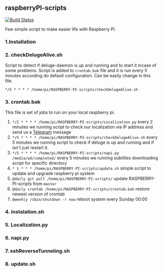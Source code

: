


## raspberryPI-scripts
[![Build Status](https://travis-ci.org/vermer/raspberry-pi-scripts.svg?branch=master)](https://travis-ci.org/vermer/raspberry-pi-scripts)

Few simple script to make easier life with Raspberry PI.

### 1.Installation

### 2. checkDelugeAlive.sh

Script to detect if deluge-daemon is up and running and to start it incase of some problems. Script is added to `crontab.bak` file and it is run every 5 minutes according do default configuration. Can be easily change in this file.


`*/5 * * * * /home/pi/RASPBERRY-PI-scripts/checkDelugeAlive.sh`

### 3. crontab.bak

This file is set of jobs to run on your local raspberry pi.
1. `*/2 * * * * /home/pi/RASPBERRY-PI-scripts/Localization.py` every 2 minutes we running script to check our localization via IP address and send us a [Telegram](https://telegram.org/apps) message
2. `*/5 * * * * /home/pi/RASPBERRY-PI-scripts/checkDelugeAlive.sh` every 5 minutes we running script to check if deluge is up and running and if isn't just restart it.
3. `*/5 * * * * /home/pi/RASPBERRY-PI-scripts/napi.py /media/wd/completed/` every 5 minutes we running subtitles downloading  script for specific directory
4. `* 1 * * * /home/pi/RASPBERRY-PI-scripts/update.sh` simple script to update and upgrade raspberry pi system
5. `@daily git pull /home/pi/RASPBERRY-PI-scripts/` update RASPBERRY-PI-scripts from `master`
6. `@daily crontab /home/pi/RASPBERRY-PI-scripts/crontab.bak` restore newest version of crontab
7. `@weekly /sbin/shutdown -r now` reboot system every Sunday 00:00

### 4. instalation.sh
### 5. Localization.py
### 6. napi.py
### 7. sshReverseTunneling.sh
### 8. update.sh
